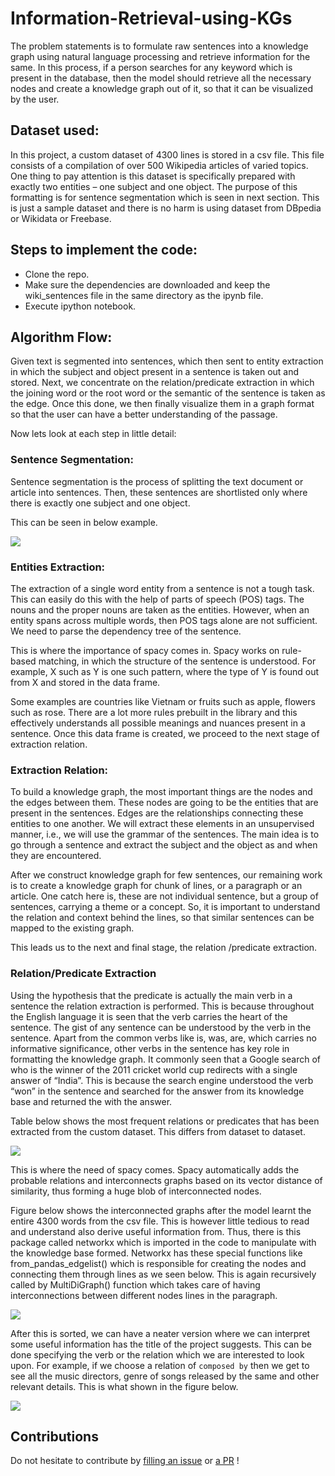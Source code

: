 # Information-Retrieval-using-KGs
The problem statements is to formulate raw sentences into a knowledge graph using natural language processing and retrieve information for the same. In this process, if a person searches for any keyword which is present in the database, then the model should retrieve all the necessary nodes and create a knowledge graph out of it, so that it can be visualized by the user.

## Dataset used:
In this project, a custom dataset of 4300 lines is stored in a csv file. This file consists of a compilation of over 500 Wikipedia articles of varied topics. One thing to pay attention is this dataset is specifically prepared with exactly two entities – one subject and one object. The purpose of this formatting is for sentence segmentation which is seen in next section. This is just a sample dataset and there is no harm is using dataset from DBpedia or Wikidata or Freebase.

## Steps to implement the code:
- Clone the repo.
- Make sure the dependencies are downloaded and keep the wiki_sentences file in the same directory as the ipynb file.
- Execute ipython notebook.

## Algorithm Flow:
Given text is segmented into sentences, which then sent to entity extraction in which the subject and object present in a sentence is taken out and stored. Next, we concentrate on the relation/predicate extraction in which the joining word or the root word or the semantic of the sentence is taken as the edge. Once this done, we then finally visualize them in a graph format so that the user can have a better understanding of the passage.

Now lets look at each step in little detail:
### Sentence Segmentation:
Sentence segmentation is the process of splitting the text document or article into sentences. Then, these sentences are shortlisted only where there is exactly one subject and one object.

This can be seen in below example.

<img src='https://user-images.githubusercontent.com/41820878/104224630-41f8f280-546b-11eb-82ac-8147890a241a.png'>

### Entities Extraction:
The extraction of a single word entity from a sentence is not a tough task. This can easily do this with the help of parts of speech (POS) tags. The nouns and the proper nouns are taken as the entities. However, when an entity spans across multiple words, then POS tags alone are not sufficient. We need to parse the dependency tree of the sentence.

This is where the importance of spacy comes in. Spacy works on rule-based matching, in which the structure of the sentence is understood. For example, X such as Y is one such pattern, where the type of Y is found out from X and stored in the data frame.

Some examples are countries like Vietnam or fruits such as apple, flowers such as rose. There are a lot more rules prebuilt in the library and this effectively understands all possible meanings and nuances present in a sentence. Once this data frame is created, we proceed to the next stage of extraction relation.

### Extraction Relation:
To build a knowledge graph, the most important things are the nodes and the edges between them. These nodes are going to be the entities that are present in the sentences.
Edges are the relationships connecting these entities to one another. We will extract these elements in an unsupervised manner, i.e., we will use the grammar of the sentences. The main idea is to go through a sentence and extract the subject and the object as and when they are encountered.

After we construct knowledge graph for few sentences, our remaining work is to create a knowledge graph for chunk of lines, or a paragraph or an article. One catch here is, these are not individual sentence, but a group of sentences, carrying a theme or a concept. So, it is important to understand the relation and context behind the lines, so that similar sentences can be mapped to the existing graph.

This leads us to the next and final stage, the relation /predicate extraction.

### Relation/Predicate Extraction
Using the hypothesis that the predicate is actually the main verb in a sentence the relation extraction is performed. This is because throughout the English language it is seen that the verb carries the heart of the sentence. The gist of any sentence can be understood by the verb in the sentence. Apart from the common verbs like is, was, are, which carries no informative significance, other verbs in the sentence has key role in formatting the knowledge graph. It commonly seen that a Google search of who is the winner of the 2011 cricket world cup redirects with a single answer of “India”. This is because the search engine understood the verb “won” in the sentence and searched for the answer from its knowledge base and returned the with the answer.

Table below shows the most frequent relations or predicates that has been extracted from the custom dataset. This differs from dataset to dataset.

<img src='https://user-images.githubusercontent.com/41820878/104227315-314a7b80-546f-11eb-9d71-2b41afc96d26.png'>

This is where the need of spacy comes. Spacy automatically adds the probable relations and interconnects graphs based on its vector distance of similarity, thus forming a huge blob of interconnected nodes.

Figure below shows the interconnected graphs after the model learnt the entire 4300 words from the csv file. This is however little tedious to read and understand also derive useful information from. Thus, there is this package called networkx which is imported in the code to manipulate with the knowledge base formed. Networkx has these special functions like from_pandas_edgelist() which is responsible for creating the nodes and connecting them through lines as we seen below. This is again recursively called by MultiDiGraph() function which takes care of having interconnections between different nodes lines in the paragraph.

<img src='https://user-images.githubusercontent.com/41820878/104227383-4fb07700-546f-11eb-9af0-6bcf175b8e9d.png'>

After this is sorted, we can have a neater version where we can interpret some useful information has the title of the project suggests. This can be done specifying the verb or the relation which we are interested to look upon. For example, if we choose a relation of `composed by` then we get to see all the music directors, genre of songs released by the same and other relevant details. This is what shown in the figure below.

<img src='https://user-images.githubusercontent.com/41820878/104227592-ab7b0000-546f-11eb-9d08-950b12e4527e.png'>

## Contributions
Do not hesitate to contribute by [filling an issue](https://github.com/vat0599/Information-Retrieval-using-KGs/issues) or [a PR](https://github.com/vat0599/Information-Retrieval-using-KGs/pulls) !

